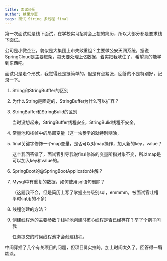 ```yaml
---
title: 面试经历
author: 糖果炒蛋
tags: 面试 String 多线程 final
---
```




第一次面试就是线下面试，在学校实习招聘会上投的简历，所以大部分都是要求线下面试。

公司是小微企业，貌似是大集团上市失败重组？主要做公安天网系统，据说SpringCloud是主要框架，每天要处理上亿数据，着实把我唬住了，希望真的能学到东西吧。

面试只是走个形式，我觉得还是挺简单的，但是有点紧张，回答的不是特别好，记录一下。

1. String和StringBufffer的区别

2. 为什么String是固定的，StringBuffer为什么可以扩容？

3. StringBuffer和StringBulid的区别

   当时没想起来，StringBuffer线程安全，StringBulid线程不安全。

4. 常量池和栈帧中的局部变量（这一块我学的就特别糊涂，

5. final关键字修饰一个map变量，是否可以对map操作，加入新的key，value？

   这个我回答错了，面试官引导我说final修饰的变量所指对象不变，所以map是可以加入key和value的。

6. SpringBoot的@SpringBootApplication注解？

7. Mysql中有重复的数据，如何使用sql语句删除？

   （这题我不会，但是简历上写了掌握业务级别sql，emmmm，被面试官吐槽平时sql用的不多）

8. 线程创建的方法？

9. 创建线程池的主要参数？线程池创建时核心线程是否已经存在？举了个例子问我

   任务提交的时候线程池才会创建线程。

中间穿插了几个有关项目的问题，但项目属实拉跨，加上时间太久了，回答得一塌糊涂。

